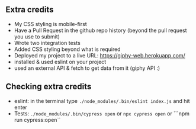 ## Extra credits
  
- My CSS styling is mobile-first
- Have a Pull Request in the github repo history (beyond the pull request you use to submit)
- Wrote two integration tests
- Added CSS styling beyond what is required 
- Deployed my project to a live URL: https://giphy-web.herokuapp.com/
- installed & used eslint on your project
- used an external API & fetch to get data from it (giphy API :)


## Checking extra credits

- eslint: in the terminal type ```./node_modules/.bin/eslint index.js``` and hit enter
- Tests: ```./node_modules/.bin/cypress open``` or ```npx cypress open``` or ```npm run cypress:open`` 